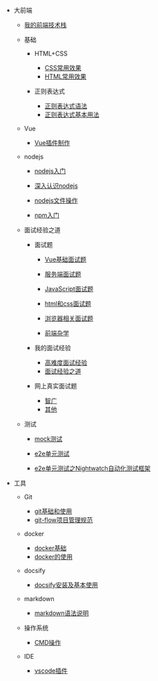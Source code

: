 * 大前端

	- [我的前端技术栈](知识笔记/大前端/前端技术栈.md)

	* 基础

		* HTML+CSS

			- [CSS常用效果](知识笔记/大前端/基础/HTML+CSS/CSS常用效果.md)
			- [HTML常用效果](知识笔记/大前端/基础/HTML+CSS/HTML常用效果.md)

		* 正则表达式

			- [正则表达式语法](知识笔记/大前端/基础/正则表达式/正则表达式语法.md)
			- [正则表达式基本用法](知识笔记/大前端/基础/正则表达式/正则表达式基本用法.md)

	* Vue

		- [Vue插件制作](知识笔记/大前端/Vue/Vue插件制作.md)

	* nodejs

		* [nodejs入门](知识笔记/大前端/nodejs/nodejs开发/nodejs入门.md)
		* [深入认识nodejs](知识笔记/大前端/nodejs/nodejs开发/深入认识nodejs.md)
		* [nodejs文件操作](知识笔记/大前端/nodejs/nodejs开发/nodejs文件操作.md)
		
		* [npm入门](知识笔记/大前端/nodejs/npm入门.md)

	* 面试经验之道

		* 面试题

			- [Vue基础面试题](知识笔记/大前端/面试题/基础面试题/Vue基础面试题.md)
			- [服务端面试题](知识笔记/大前端/面试题/基础面试题/服务端面试题.md)

			- [JavaScript面试题](知识笔记/大前端/面试题/基础面试题/JavaScript面试题.md)
			- [html和css面试题](知识笔记/大前端/面试题/基础面试题/html和css面试题.md)
			- [浏览器相关面试题](知识笔记/大前端/面试题/基础面试题/浏览器相关面试题.md)

			- [前端杂学](知识笔记/大前端/面试题/基础面试题/前端杂学.md)

		* 我的面试经验

			- [高难度面试经验](知识笔记/大前端/面试题/高难度面试经验.md)
			- [面试经验之道](知识笔记/大前端/面试题/面试经验之道.md)

		* 网上真实面试题

			- [智广](知识笔记/大前端/面试题/网上真实面试题/智广.md)
			- [其他](知识笔记/大前端/面试题/网上真实面试题/其他.md)

	* 测试

		- [mock测试](知识笔记/大前端/测试/mock/mock测试.md)

		- [e2e单元测试](知识笔记/大前端/测试/e2e单元测试/e2e单元测试.md)
		- [e2e单元测试之Nightwatch自动化测试框架](知识笔记/大前端/测试/e2e单元测试/e2e单元测试之Nightwatch自动化测试框架.md)
	
* 工具

	* Git

		- [git基础和使用](知识笔记/工具/版本控制/Git/git基础和使用.md)
		- [git-flow项目管理规范](知识笔记/工具/版本控制/Git/git-flow项目管理规范.md)

	* docker

		- [docker基础](知识笔记/工具/虚拟机/docker/docker基础.md)
		- [docker的使用](知识笔记/工具/虚拟机/docker/docker的使用.md)

	* docsify

		- [docsify安装及基本使用](开发积累/docsify/docsify安装及基本使用.md)
		
	* markdown

		- [markdown语法说明](知识笔记/工具/markdown/markdown语法说明.md)
		
	* 操作系统

		- [CMD操作](知识笔记/工具/操作系统/CMD操作.md)
		
	* IDE

		- [vscode插件](知识笔记/工具/IDE/VSCode/vscode插件.md)
